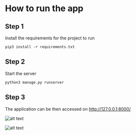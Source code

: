 # How to run the app

## Step 1

Install the requirements for the project to run

`pip3 install -r requirements.txt`

## Step 2

Start the server

`python3 manage.py runserver`

## Step 3

The application can be then accessed on <http://127.0.0.1:8000/>

![alt text](https://i.imgur.com/S2ijE2U.png)

![alt text](https://i.imgur.com/sIbksBR.png)
